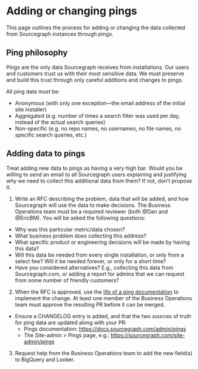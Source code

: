 # Adding or changing pings

This page outlines the process for adding or changing the data collected from Sourcegraph instances through pings.

## Ping philosophy

Pings are the only data Sourcegraph receives from installations. Our users and customers trust us with their most sensitive data. We must preserve and build this trust through only careful additions and changes to pings.

All ping data must be:

- Anonymous (with only one exception—the email address of the initial site installer)
- Aggregated (e.g. number of times a search filter was used per day, instead of the actual search queries)
- Non-specific (e.g. no repo names, no usernames, no file names, no specific search queries, etc.)

## Adding data to pings

Treat adding new data to pings as having a very high bar. Would you be willing to send an email to all Sourcegraph users explaining and justifying why we need to collect this additional data from them? If not, don’t propose it.

1. Write an RFC describing the problem, data that will be added, and how Sourcegraph will use the data to make decisions. The Business Operations team must be a required reviewer (both @Dan and @EricBM). 
You will be asked the following questions:
  - Why was this particular metric/data chosen?
  - What business problem does collecting this address?
  - What specific product or engineering decisions will be made by having this data?
  - Will this data be needed from every single installation, or only from a select few? Will it be needed forever, or only for a short time?
  - Have you considered alternatives? E.g., collecting this data from Sourcegraph.com, or adding a report for admins that we can request from some number of friendly customers?
2. When the RFC is approved, use the [life of a ping documentation](https://docs.sourcegraph.com/dev/architecture/life-of-a-ping) to implement the change. At least one member of the Business Operations team must approve the resulting PR before it can be merged.
  - Ensure a CHANGELOG entry is added, and that the two sources of truth for ping data are updated along with your PR:
    - Pings documentation: https://docs.sourcegraph.com/admin/pings
    - The Site-admin > Pings page, e.g.: https://sourcegraph.com/site-admin/pings
3. Request help from the Business Operations team to add the new field(s) to BigQuery and Looker. 
